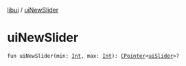 [libui](index.md) / [uiNewSlider](./ui-new-slider.md)

# uiNewSlider

`fun uiNewSlider(min: `[`Int`](https://kotlinlang.org/api/latest/jvm/stdlib/kotlin/-int/index.html)`, max: `[`Int`](https://kotlinlang.org/api/latest/jvm/stdlib/kotlin/-int/index.html)`): `[`CPointer`](../kotlinx.cinterop/-c-pointer/index.md)`<`[`uiSlider`](ui-slider.md)`>?`